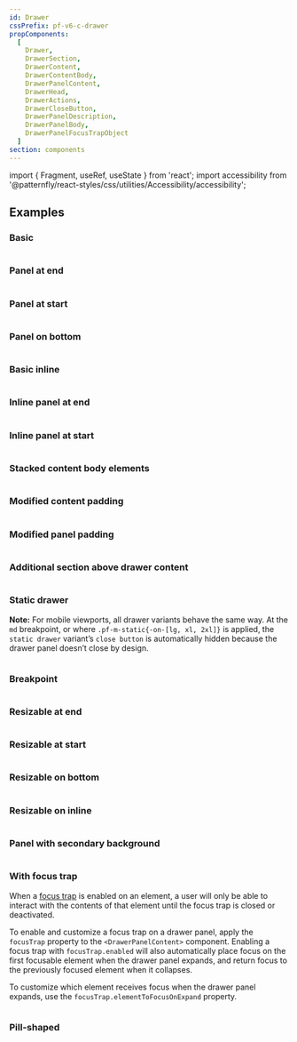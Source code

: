 ```yaml
---
id: Drawer
cssPrefix: pf-v6-c-drawer
propComponents:
  [
    Drawer,
    DrawerSection,
    DrawerContent,
    DrawerContentBody,
    DrawerPanelContent,
    DrawerHead,
    DrawerActions,
    DrawerCloseButton,
    DrawerPanelDescription,
    DrawerPanelBody,
    DrawerPanelFocusTrapObject
  ]
section: components
---
```


import { Fragment, useRef, useState } from 'react';
import accessibility from '@patternfly/react-styles/css/utilities/Accessibility/accessibility';

## Examples

### Basic

```ts file="./DrawerBasic.tsx"

```

### Panel at end

```ts file="./DrawerPanelEnd.tsx"

```

### Panel at start

```ts file="./DrawerPanelStart.tsx"

```

### Panel on bottom

```ts file="./DrawerPanelBottom.tsx"

```

### Basic inline

```ts file="./DrawerBasicInline.tsx"

```

### Inline panel at end

```ts file="./DrawerInlinePanelEnd.tsx"

```

### Inline panel at start

```ts file="./DrawerInlinePanelStart.tsx"

```

### Stacked content body elements

```ts file="./DrawerStackedContentBodyElements.tsx"

```

### Modified content padding

```ts file="DrawerModifiedContentPadding.tsx"

```

### Modified panel padding

```ts file="DrawerModifiedPanelPadding.tsx"

```

### Additional section above drawer content

```ts file="DrawerAdditionalSectionAboveContent.tsx"

```

### Static drawer

**Note:** For mobile viewports, all drawer variants behave the same way. At the `md` breakpoint, or where `.pf-m-static{-on-[lg, xl, 2xl]}` is applied, the `static drawer` variant’s `close button` is automatically hidden because the drawer panel doesn’t close by design.

```ts file="DrawerStatic.tsx"

```

### Breakpoint

```ts file="DrawerBreakpoint.tsx"

```

### Resizable at end

```ts file="DrawerResizableAtEnd.tsx"

```

### Resizable at start

```ts file="DrawerResizableAtStart.tsx"

```

### Resizable on bottom

```ts file="DrawerResizableOnBottom.tsx"

```

### Resizable on inline

```ts file="DrawerResizableOnInline.tsx"

```

### Panel with secondary background

```ts file="DrawerSecondaryBackground.tsx"

```

### With focus trap

When a [focus trap](/accessibility/product-development-guide#trapping-focus) is enabled on an element, a user will only be able to interact with the contents of that element until the focus trap is closed or deactivated.

To enable and customize a focus trap on a drawer panel, apply the `focusTrap` property to the `<DrawerPanelContent>` component. Enabling a focus trap with `focusTrap.enabled` will also automatically place focus on the first focusable element when the drawer panel expands, and return focus to the previously focused element when it collapses.

To customize which element receives focus when the drawer panel expands, use the `focusTrap.elementToFocusOnExpand` property.

```ts file="./DrawerFocusTrap.tsx"

```

### Pill-shaped

```ts file="./DrawerBasicPill.tsx"

```
